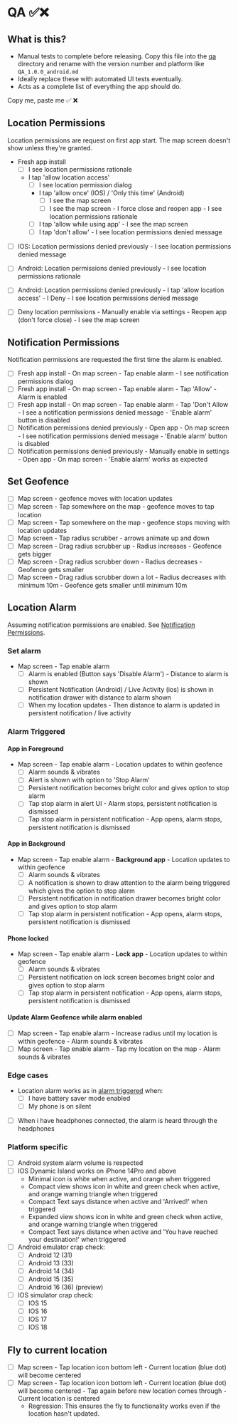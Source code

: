 # QA ✅❌

## What is this?

- Manual tests to complete before releasing. Copy this file into the [qa](./qa) directory and rename
  with the version number and platform like `QA_1.0.0_android.md`
- Ideally replace these with automated UI tests eventually.
- Acts as a complete list of everything the app should do.

Copy me, paste me ✅ ❌

## Location Permissions

Location permissions are request on first app start. The map screen doesn't show unless they're
granted.

- Fresh app install
  - [ ] I see location permissions rationale
  - I tap 'allow location access'
    - [ ] I see location permission dialog
    - I tap 'allow once' (IOS) / 'Only this time' (Android)
      - [ ] I see the map screen
      - [ ] I see the map screen - I force close and reopen app - I see location permissions
        rationale
    - [ ] I tap 'allow while using app' - I see the map screen
    - [ ] I tap 'don't allow' - I see location permissions denied message
- [ ] IOS: Location permissions denied previously - I see location permissions denied message
- [ ] Android: Location permissions denied previously - I see location permissions rationale
- [ ] Android: Location permissions denied previously - I tap 'allow location access' - I Deny - I
  see location permissions denied message

- [ ] Deny location permissions - Manually enable via settings - Reopen app (don't force close) - I
  see the map screen

## Notification Permissions

Notification permissions are requested the first time the alarm is enabled.
- [ ] Fresh app install - On map screen - Tap enable alarm - I see notification permissions dialog
- [ ] Fresh app install - On map screen - Tap enable alarm - Tap 'Allow' - Alarm is enabled
- [ ] Fresh app install - On map screen - Tap enable alarm - Tap 'Don't Allow - I see a notification
  permissions denied message - 'Enable alarm' button is disabled
- [ ] Notification permissions denied previously - Open app - On map screen - I see notification
  permissions
  denied message - 'Enable alarm' button is disabled
- [ ] Notification permissions denied previously - Manually enable in settings - Open app - On map
  screen - 'Enable alarm' works as expected

## Set Geofence

- [ ] Map screen - geofence moves with location updates
- [ ] Map screen - Tap somewhere on the map - geofence moves to tap location
- [ ] Map screen - Tap somewhere on the map - geofence stops moving with location updates
- [ ] Map screen - Tap radius scrubber - arrows animate up and down
- [ ] Map screen - Drag radius scrubber up - Radius increases - Geofence gets bigger
- [ ] Map screen - Drag radius scrubber down - Radius decreases - Geofence gets smaller
- [ ] Map screen - Drag radius scrubber down a lot - Radius decreases with minimum 10m - Geofence
  gets smaller until minimum 10m

## Location Alarm

Assuming notification permissions are enabled.
See [Notification Permissions](#notification-permissions).

### Set alarm

- Map screen - Tap enable alarm
  - [ ] Alarm is enabled (Button says 'Disable Alarm') - Distance to alarm is shown
  - [ ] Persistent Notification (Android) / Live Activity (ios) is shown in notification drawer with
    distance to alarm shown
  - [ ] When my location updates - Then distance to alarm is updated in persistent notification /
    live activity

### Alarm Triggered

#### App in Foreground
- Map screen - Tap enable alarm - Location updates to within geofence
  - [ ] Alarm sounds & vibrates
  - [ ] Alert is shown with option to 'Stop Alarm'
  - [ ] Persistent notification becomes bright color and gives option to stop alarm
  - [ ] Tap stop alarm in alert UI - Alarm stops, persistent notification is dismissed
  - [ ] Tap stop alarm in persistent notification - App opens, alarm stops, persistent notification
    is dismissed

#### App in Background

- Map screen - Tap enable alarm - **Background app** - Location updates to within geofence
  - [ ] Alarm sounds & vibrates
  - [ ] A notification is shown to draw attention to the alarm being triggered which gives the
    option to stop alarm
  - [ ] Persistent notification in notification drawer becomes bright color and gives option to stop
    alarm
  - [ ] Tap stop alarm in persistent notification - App opens, alarm stops, persistent notification
    is dismissed

#### Phone locked

- Map screen - Tap enable alarm - **Lock app** - Location updates to within geofence
  - [ ] Alarm sounds & vibrates
  - [ ] Persistent notification on lock screen becomes bright color and gives option to stop alarm
  - [ ] Tap stop alarm in persistent notification - App opens, alarm stops, persistent notification
    is dismissed

#### Update Alarm Geofence while alarm enabled

- [ ] Map screen - Tap enable alarm - Increase radius until my location is within geofence - Alarm
  sounds & vibrates
- [ ] Map screen - Tap enable alarm - Tap my location on the map - Alarm sounds & vibrates

### Edge cases

- Location alarm works as in [alarm triggered](#alarm-triggered) when:
  - [ ] I have battery saver mode enabled
  - [ ] My phone is on silent
- [ ] When i have headphones connected, the alarm is heard through the headphones

### Platform specific

- [ ] Android system alarm volume is respected
- [ ] IOS Dynamic Island works on iPhone 14Pro and above
  - Minimal icon is white when active, and orange when triggered
  - Compact view shows icon in white and green check when active, and orange warning triangle when
    triggered
  - Compact Text says distance when active and 'Arrived!' when triggered
  - Expanded view shows icon in white and green check when active, and orange warning triangle when
    triggered
  - Compact Text says distance when active and 'You have reached your destination!' when triggered
- [ ] Android emulator crap check:
  - [ ] Android 12 (31)
  - [ ] Android 13 (33)
  - [ ] Android 14 (34)
  - [ ] Android 15 (35)
  - [ ] Android 16 (36) (preview)
- [ ] IOS simulator crap check:
  - [ ] IOS 15
  - [ ] IOS 16
  - [ ] IOS 17
  - [ ] IOS 18

## Fly to current location

- [ ] Map screen - Tap location icon bottom left - Current location (blue dot) will become centered
- [ ] Map screen - Tap location icon bottom left - Current location (blue dot) will become
  centered - Tap again before new location comes through - Current location is centered
  - Regression: This ensures the fly to functionality works even if the location hasn't updated.
